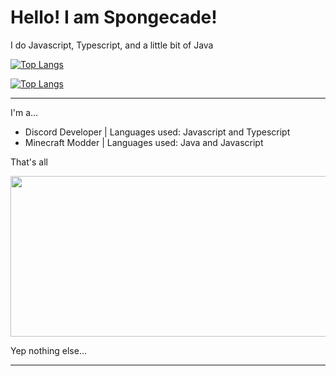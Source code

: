 # Hello! I am Spongecade!
I do Javascript, Typescript, and a little bit of Java

[![Top Langs](https://github-readme-stats-a5vwcyuq3-spongecade.vercel.app/api/top-langs/?username=spongecade&exclude_repo=github-readme-stats,Dabble,1.17FORGE&layout=compact&theme=codeSTACKr)](https://github.com/spongecade/github-readme-stats)

[![Top Langs](https://github-readme-stats-a5vwcyuq3-spongecade.vercel.app/api?username=spongecade&theme=codeSTACKr)](https://github.com/spongecade/github-readme-stats)

---

I'm a...
- Discord Developer | Languages used: Javascript and Typescript
- Minecraft Modder | Languages used: Java and Javascript

That's all

<img src="https://user-images.githubusercontent.com/82066539/167263743-d3b646df-b221-456c-a329-26a5d15d8250.png" width="600" height="256.8">

Yep nothing else...

---
